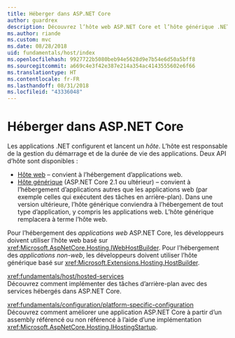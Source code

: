 ```yaml
---
title: Héberger dans ASP.NET Core
author: guardrex
description: Découvrez l’hôte web ASP.NET Core et l’hôte générique .NET, qui sont responsables de la gestion du démarrage et de la durée de vie des applications.
ms.author: riande
ms.custom: mvc
ms.date: 08/28/2018
uid: fundamentals/host/index
ms.openlocfilehash: 9927722b5080beb94e5628d9e7b54e6d50a5bff8
ms.sourcegitcommit: a669c4e3f42e387e214a354ac4143555602e6f66
ms.translationtype: HT
ms.contentlocale: fr-FR
ms.lasthandoff: 08/31/2018
ms.locfileid: "43336048"
---
```

# <a name="host-in-aspnet-core"></a>Héberger dans ASP.NET Core

Les applications .NET configurent et lancent un *hôte*. L’hôte est responsable de la gestion du démarrage et de la durée de vie des applications. Deux API d’hôte sont disponibles :

* [Hôte web](xref:fundamentals/host/web-host) &ndash; convient à l’hébergement d’applications web.
* [Hôte générique](xref:fundamentals/host/generic-host) (ASP.NET Core 2.1 ou ultérieur) &ndash; convient à l’hébergement d’applications autres que les applications web (par exemple celles qui exécutent des tâches en arrière-plan). Dans une version ultérieure, l’hôte générique conviendra à l’hébergement de tout type d’application, y compris les applications web. L’hôte générique remplacera à terme l’hôte web.

Pour l’hébergement des *applications web* ASP.NET Core, les développeurs doivent utiliser l’hôte web basé sur <xref:Microsoft.AspNetCore.Hosting.IWebHostBuilder>. Pour l’hébergement des *applications non-web*, les développeurs doivent utiliser l’hôte générique basé sur <xref:Microsoft.Extensions.Hosting.HostBuilder>.

<xref:fundamentals/host/hosted-services>  
Découvrez comment implémenter des tâches d’arrière-plan avec des services hébergés dans ASP.NET Core.

<xref:fundamentals/configuration/platform-specific-configuration>  
Découvrez comment améliorer une application ASP.NET Core à partir d’un assembly référencé ou non référencé à l’aide d’une implémentation <xref:Microsoft.AspNetCore.Hosting.IHostingStartup>.
